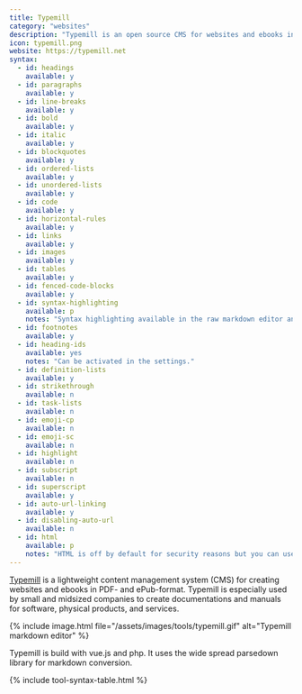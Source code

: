 ```yaml
---
title: Typemill
category: "websites"
description: "Typemill is an open source CMS for websites and ebooks in pdf- and epub-format."
icon: typemill.png
website: https://typemill.net
syntax:
  - id: headings
    available: y
  - id: paragraphs
    available: y
  - id: line-breaks
    available: y
  - id: bold
    available: y
  - id: italic
    available: y
  - id: blockquotes
    available: y
  - id: ordered-lists
    available: y
  - id: unordered-lists
    available: y
  - id: code
    available: y
  - id: horizontal-rules
    available: y
  - id: links
    available: y
  - id: images
    available: y
  - id: tables
    available: y
  - id: fenced-code-blocks
    available: y
  - id: syntax-highlighting
    available: p
    notes: "Syntax highlighting available in the raw markdown editor and in frontend with a plugin possible."    
  - id: footnotes
    available: y
  - id: heading-ids
    available: yes
    notes: "Can be activated in the settings."
  - id: definition-lists
    available: y
  - id: strikethrough
    available: n
  - id: task-lists
    available: n
  - id: emoji-cp
    available: n
  - id: emoji-sc
    available: n
  - id: highlight
    available: n
  - id: subscript
    available: n
  - id: superscript
    available: y
  - id: auto-url-linking
    available: y
  - id: disabling-auto-url
    available: n
  - id: html
    available: p
    notes: "HTML is off by default for security reasons but you can use various html-tags with a plugin that utilizes the shortcode feature."
---
```


[Typemill](https://typemill.net) is a lightweight content management system (CMS) for creating websites and ebooks in PDF- and ePub-format. Typemill is especially used by small and midsized companies to create documentations and manuals for software, physical products, and services.

{% include image.html file="/assets/images/tools/typemill.gif" alt="Typemill markdown editor" %}

Typemill is build with vue.js and php. It uses the wide spread parsedown library for markdown conversion.

{% include tool-syntax-table.html %}
